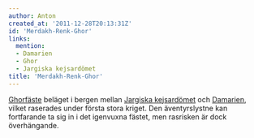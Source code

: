 ```yaml
---
author: Anton
created_at: '2011-12-28T20:13:31Z'
id: 'Merdakh-Renk-Ghor'
links:
  mention:
  - Damarien
  - Ghor
  - Jargiska kejsardömet
title: 'Merdakh-Renk-Ghor'
---
```


[Ghorfäste] beläget i bergen mellan [Jargiska kejsardömet] och [Damarien], vilket raserades under
första stora kriget. Den äventyrslystne kan fortfarande ta sig in i det igenvuxna fästet, men
rasrisken är dock överhängande.

  [Ghorfäste]: Ghor
  [Jargiska kejsardömet]: Jargiska_kejsardömet
  [Damarien]: Damarien
